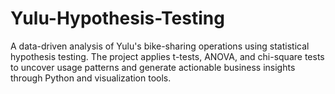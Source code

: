 # Yulu-Hypothesis-Testing
A data-driven analysis of Yulu's bike-sharing operations using statistical hypothesis testing. The project applies t-tests, ANOVA, and chi-square tests to uncover usage patterns and generate actionable business insights through Python and visualization tools.
